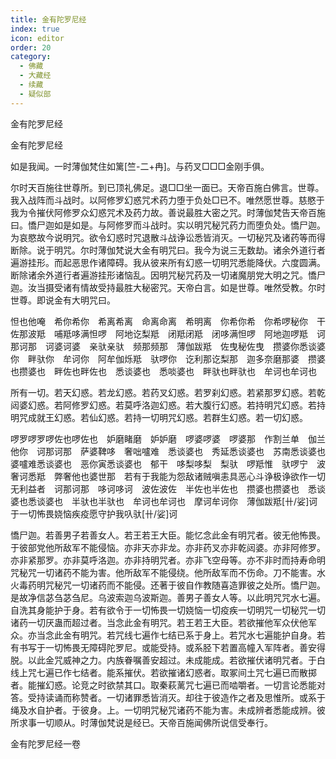 ```yaml
---
title: 金有陀罗尼经
index: true
icon: editor
order: 20
category:
  - 佛藏
  - 大藏经
  - 续藏
  - 疑似部
---
```


  金有陀罗尼经  

金有陀罗尼经  

如是我闻。一时薄伽梵住如篱[竺-二+冉]。与药叉□□□金刚手俱。  

尔时天百施往世尊所。到已顶礼佛足。退□□坐一面已。天帝百施白佛言。世尊。我入战阵而斗战时。以阿修罗幻惑咒术药力堕于负处□已不。唯然愿世尊。慈愍于我为令摧伏阿修罗众幻惑咒术及药力故。善说最胜大密之咒。时薄伽梵告天帝百施曰。憍尸迦如是如是。与阿修罗而斗战时。实以明咒秘咒药力而堕负处。憍尸迦。为哀愍故今说明咒。欲令幻惑时咒退散斗战诤讼悉皆消灭。一切秘咒及诸药等而得断除。说于明咒。尔时薄伽梵说大金有明咒曰。我今为说三无数劫。诸余外道行者遍游挂形。而起恶思作诸障碍。我从彼来所有幻惑一切明咒悉能降伏。六度圆满。断除诸余外道行者遍游挂形诸恼乱。因明咒秘咒药及一切诸魔朋党大明之咒。憍尸迦。汝当摄受诸有情故受持最胜大秘密咒。天帝白言。如是世尊。唯然受教。尔时世尊。即说金有大明咒曰。  

怛也他唵　希你希你　希离希离　命离命离　希明离　你希你希　你希啰秘你　干佐那波羝　哺羝哆满怛啰　阿地讫梨羝　闭羝闭羝　闭哆满怛啰　阿地迦啰羝　诃那诃那　诃婆诃婆　亲驮亲驮　频那频那　薄伽跋羝　佐曳秘佐曳　攒婆你悉谈婆你　畔驮你　牟诃你　阿牟伽烁羝　驮啰你　讫利那讫梨那　迦多奈磨那婆　攒婆也攒婆也　畔佐也畔佐也　悉谈婆也　悉啖婆也　畔驮也畔驮也　牟诃也牟诃也  

所有一切。若天幻惑。若龙幻惑。若药叉幻惑。若罗刹幻惑。若紧那罗幻惑。若乾闼婆幻惑。若阿修罗幻惑。若莫呼洛迦幻惑。若大腹行幻惑。若持明咒幻惑。若持明咒成就王幻惑。若仙幻惑。若持一切明咒幻惑。若群生幻惑。若一切幻惑。  

啰罗啰罗啰佐也啰佐也　妒磨睹磨　妒妒磨　啰婆啰婆　啰婆那　作割兰单　伽兰他你　诃那诃那　萨婆鞞哆　奢咄嚧难　悉谈婆也　秀延悉谈婆也　苏南悉谈婆也　婆嚧难悉谈婆也　恶你寅悉谈婆也　郁干　哆梨哆梨　梨驮　啰羝惟　驮啰宁　波奢诃悉羝　弊奢他也婆世那　若有于我能为怨敌诸贼嗔恚具恶心斗诤极诤欲作一切无利益者　诃那诃那　哆诃哆诃　波佐波佐　半佐也半佐也　攒婆也攒婆也　悉谈婆也悉谈婆也　半驮也半驮也　牟诃也牟诃也　摩诃牟诃你　薄伽跋羝[卄/娑]诃　于一切怖畏娆恼疾疫愿守护我叺驮[卄/娑]诃  

憍尸迦。若善男子若善女人。若王若王大臣。能忆念此金有明咒者。彼无他怖畏。于彼部党他所敌军不能侵恼。亦非天亦非龙。亦非药叉亦非乾闼婆。亦非阿修罗。亦非紧那罗。亦非莫呼洛迦。亦非持明咒者。亦非飞空母等。亦不非时而持寿命明咒秘咒一切诸药不能为害。他所敌军不能侵绕。他所敌军而不伤命。刀不能害。水火毒药明咒秘咒一切诸药而不能侵。还著于彼自作教随喜造罪彼之处所。憍尸迦。是故净信苾刍苾刍尼。乌波索迦乌波斯迦。善男子善女人等。以此明咒咒水七遍。自洗其身能护于身。若有欲令于一切怖畏一切娆恼一切疫疾一切明咒一切秘咒一切诸药一切厌蛊而超过者。当念此金有明咒。若王若王大臣。若欲摧他军众伏他军众。亦当念此金有明咒。若咒线七遍作七结已系于身上。若咒水七遍能护自身。若有书写于一切怖畏无障碍陀罗尼。或能受持。或系胫下若置高幢入军阵者。善安得脱。以此金咒威神之力。内族眷嘱善安超过。未成能成。若欲摧伏诸明咒者。于白线上咒七遍已作七结者。能系摧伏。若欲摧诸幻惑者。取冢间土咒七遍已而散掷者。能摧幻惑。论竞之时欲禁其口。取秦萩蓠咒七遍已而啮嚼者。一切言论悉能对答。受持读诵而称赞者。一切诸罪悉皆消灭。却往于彼造作之者及思惟所。或系于绳及水自护者。于彼身。上。一切明咒秘咒诸药不能为害。未成辨者悉能成辨。彼所求事一切顺从。时薄伽梵说是经已。天帝百施闻佛所说信受奉行。  

金有陀罗尼经一卷  
